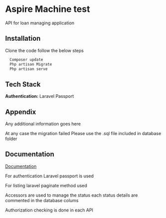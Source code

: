 
# Aspire Machine test

API for loan managing application




## Installation

Clone the code follow the below steps

```bash
  Composer update
  Php artisan Migrate
  Php artisan serve
```
    
## Tech Stack

**Authentication:** Laravel Passport



## Appendix

Any additional information goes here

At any case the migration failed Please use the .sql file included in database folder
## Documentation

[Documentation](https://linktodocumentation)

For authentication Laravel passport is used 

For listing laravel paginate method used

Accessors are used to manage the status each status details are commented in the database colums

Authorization checking is done in each API